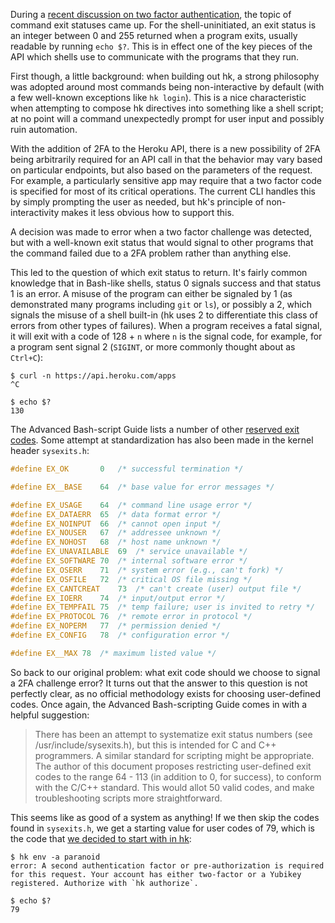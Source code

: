 During a [recent discussion on two factor authentication](https://github.com/heroku/hk/issues/171), the topic of command exit statuses came up. For the shell-uninitiated, an exit status is an integer between 0 and 255 returned when a program exits, usually readable by running `echo $?`. This is in effect one of the key pieces of the API which shells use to communicate with the programs that they run.

First though, a little background: when building out hk, a strong philosophy was adopted around most commands being non-interactive by default (with a few well-known exceptions like `hk login`). This is a nice characteristic when attempting to compose hk directives into something like a shell script; at no point will a command unexpectedly prompt for user input and possibly ruin automation.

With the addition of 2FA to the Heroku API, there is a new possibility of 2FA being arbitrarily required for an API call in that the behavior may vary based on particular endpoints, but also based on the parameters of the request. For example, a particularly sensitive app may require that a two factor code is specified for most of its critical operations. The current CLI handles this by simply prompting the user as needed, but hk's principle of non-interactivity makes it less obvious how to support this.

A decision was made to error when a two factor challenge was detected, but with a well-known exit status that would signal to other programs that the command failed due to a 2FA problem rather than anything else.

This led to the question of which exit status to return. It's fairly common knowledge that in Bash-like shells, status 0 signals success and that status 1 is an error. A misuse of the program can either be signaled by 1 (as demonstrated many programs including `git` or `ls`), or possibly a 2, which signals the misuse of a shell built-in (hk uses 2 to differentiate this class of errors from other types of failures). When a program receives a fatal signal, it will exit with a code of 128 + `n` where `n` is the signal code, for example, for a program sent signal 2 (`SIGINT`, or more commonly thought about as `Ctrl+C`):

```
$ curl -n https://api.heroku.com/apps
^C

$ echo $?
130
```

The Advanced Bash-script Guide lists a number of other [reserved exit codes](http://tldp.org/LDP/abs/html/exitcodes.html). Some attempt at standardization has also been made in the kernel header `sysexits.h`:

``` c
#define EX_OK		0	/* successful termination */

#define EX__BASE	64	/* base value for error messages */

#define EX_USAGE	64	/* command line usage error */
#define EX_DATAERR	65	/* data format error */
#define EX_NOINPUT	66	/* cannot open input */
#define EX_NOUSER	67	/* addressee unknown */
#define EX_NOHOST	68	/* host name unknown */
#define EX_UNAVAILABLE	69	/* service unavailable */
#define EX_SOFTWARE	70	/* internal software error */
#define EX_OSERR	71	/* system error (e.g., can't fork) */
#define EX_OSFILE	72	/* critical OS file missing */
#define EX_CANTCREAT	73	/* can't create (user) output file */
#define EX_IOERR	74	/* input/output error */
#define EX_TEMPFAIL	75	/* temp failure; user is invited to retry */
#define EX_PROTOCOL	76	/* remote error in protocol */
#define EX_NOPERM	77	/* permission denied */
#define EX_CONFIG	78	/* configuration error */

#define EX__MAX	78	/* maximum listed value */
```

So back to our original problem: what exit code should we choose to signal a 2FA challenge error? It turns out that the answer to this question is not perfectly clear, as no official methodology exists for choosing user-defined codes. Once again, the Advanced Bash-scripting Guide comes in with a helpful suggestion:

> There has been an attempt to systematize exit status numbers (see /usr/include/sysexits.h), but this is intended for C and C++ programmers. A similar standard for scripting might be appropriate. The author of this document proposes restricting user-defined exit codes to the range 64 - 113 (in addition to 0, for success), to conform with the C/C++ standard. This would allot 50 valid codes, and make troubleshooting scripts more straightforward.

This seems like as good of a system as anything! If we then skip the codes found in `sysexits.h`, we get a starting value for user codes of 79, which is the code that [we decided to start with in hk](https://github.com/heroku/hk/pull/173):

```
$ hk env -a paranoid
error: A second authentication factor or pre-authorization is required
for this request. Your account has either two-factor or a Yubikey
registered. Authorize with `hk authorize`.

$ echo $?
79
```
